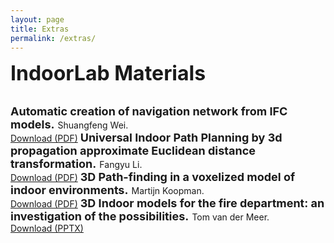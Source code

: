 ```yaml
---
layout: page
title: Extras
permalink: /extras/
---
```


<font size="6"><b>IndoorLab Materials</b></font>

<br>

<font size="4">
<b>Automatic creation of navigation network from IFC models.</b>
</font>
Shuangfeng Wei.
<br><a href="files/S.WEI-Automatic creation of navigation network from IFC models-2016.2.2Progress.pdf">Download (PDF)</a>

<font size="4">
<b>Universal Indoor Path Planning by 3d propagation approximate Euclidean distance transformation.</b>
</font>
Fangyu Li.
<br><a href="files/Universal Indoor Path Planning by 3d PAEDT.pdf">Download (PDF)</a>

<font size="4">
<b>3D Path-finding in a voxelized model of indoor environments.</b>
</font>
Martijn Koopman.
<br><a href="files/Short presenation results 2016-02-09.pdf">Download (PDF)</a>

<font size="4">
<b>3D Indoor models for the fire department: an investigation of the possibilities.</b>
</font>
Tom van der Meer.
<br><a href="files/Ignite 3D-indoor brandweer.pptx">Download (PPTX)</a>
